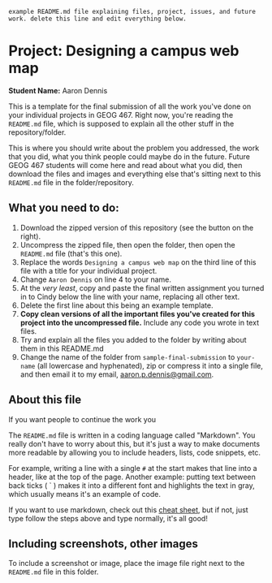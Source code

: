`example README.md file explaining files, project, issues, and future work. delete this line and edit everything below.`

# Project: Designing a campus web map
**Student Name:** Aaron Dennis

This is a template for the final submission of all the work you've done on your individual projects in GEOG 467. Right now, you're reading the `README.md` file, which is supposed to explain all the other stuff in the repository/folder.

This is where you should write about the problem you addressed, the work that you did, what you think people could maybe do in the future. Future GEOG 467 students will come here and read about what you did, then download the files and images and everything else that's sitting next to this `README.md` file in the folder/repository.

## What you need to do:

1. Download the zipped version of this repository (see the button on the right).
2. Uncompress the zipped file, then open the folder, then open the `README.md` file (that's this one).
3. Replace the words `Designing a campus web map` on the third line of this file with a title for your individual project.
4. Change `Aaron Dennis` on line 4 to your name.
5. At the *very least*, copy and paste the final written assignment you turned in to Cindy below the line with your name, replacing all other text.
6. Delete the first line about this being an example template.
7. **Copy clean versions of all the important files you've created for this project into the uncompressed file.** Include any code you wrote in text files.
8. Try and explain all the files you added to the folder by writing about them in this README.md
9. Change the name of the folder from `sample-final-submission` to `your-name` (all lowercase and hyphenated), zip or compress it into a single file, and then email it to my email, aaron.p.dennis@gmail.com.

## About this file

If you want people to continue the work you

The `README.md` file is written in a coding language called "Markdown". You really don't have to worry about this, but it's just a way to make documents more readable by allowing you to include headers, lists, code snippets, etc.

For example, writing a line with a single `#` at the start makes that line into a header, like at the top of the page. Another example: putting text between back ticks ( ` ) makes it into a different font and highlights the text in gray, which usually means it's an example of code.

If you want to use markdown, check out this [cheat sheet](https://github.com/sk1418/markdown-cheatsheet), but if not, just type follow the steps above and type normally, it's all good!

## Including screenshots, other images

To include a screenshot or image, place the image file right next to the `README.md` file in this folder. 
